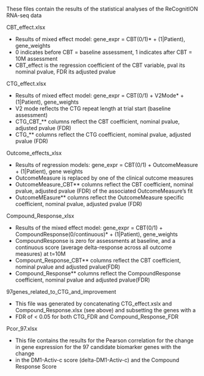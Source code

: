 These files contain the results of the statistical analyses of the ReCognitION RNA-seq data

CBT_effect.xlsx
* Results of mixed effect model: gene_expr = CBT(0/1)* + (1|Patient), gene_weights
* 0 indicates before CBT = baseline assessment, 1 indicates after CBT = 10M assessment
* CBT_effect is the regression coefficient of the CBT variable, pval its nominal pvalue, FDR its adjusted pvalue

CTG_effect.xlsx
* Results of mixed effect model: gene_expr = CBT(0/1) + V2Mode* + (1|Patient), gene_weights
* V2 mode reflects the CTG repeat length at trial start (baseline assessment)
* CTG_CBT_** columns reflect the CBT coefficient, nominal pvalue, adjusted pvalue (FDR)
* CTG_** columns reflect the CTG coefficient, nominal pvalue, adjusted pvalue (FDR)

Outcome_effects_xlsx
* Results of regression models: gene_expr = CBT(0/1) + OutcomeMeasure + (1|Patient), gene weights
* OutcomeMeasure is replaced by one of the clinical outcome measures
* OutcomeMeasure_CBT** columns reflect the CBT coefficient, nominal pvalue, adjusted pvalue (FDR) of the associated OutcomeMeasure’s fit
* OutcomeMEasure** columns reflect the OutcomeMeasure specific coefficient, nominal pvalue, adjusted pvalue (FDR)

Compound_Response_xlsx
* Results of the mixed effect model: gene_expr = CBT(0/1) + CompoundResponse(0/continuous)* + (1|Patient), gene_weights
* CompoundResponse is zero for assessments at baseline, and a continuous score (average delta-response across all outcome measures) at t=10M
* Compount_Response_CBT** columns reflect the CBT coefficient, nominal pvalue and adjusted pvalue(FDR)
* Compound_Response** columns reflect the CompoundResponse coefficient, nominal pvalue and adjusted pvalue(FDR)

97genes_related_to_CTG_and_improvement
* This file was generated by concatenating CTG_effect.xslx and Compound_Response.xlsx (see above) and subsetting the genes with a 
* FDR of < 0.05 for both CTG_FDR and Compound_Response_FDR 

Pcor_97.xlsx
* This file contains the results for the Pearson correlation for the change in gene expression for the 97 candidate biomarker genes with the change
* in the DM1-Activ-c score (delta-DM1-Activ-c) and the Compound Response Score

